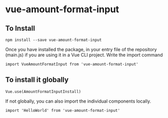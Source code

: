 # vue-amount-format-input



## To Install
```
npm install --save vue-amount-format-input
```
Once you have installed the package, in your entry file of the repository (main.js) if you are using it in a Vue CLI project. Write the import command

```
import VueAmountFormatInput from 'vue-amount-format-input'
```
## To install it globally

```
Vue.use(AmountFormatInputInstall)
```
If not globally, you can also import the individual components locally.

```
import 'HelloWorld' from 'vue-amount-format-input'
```
